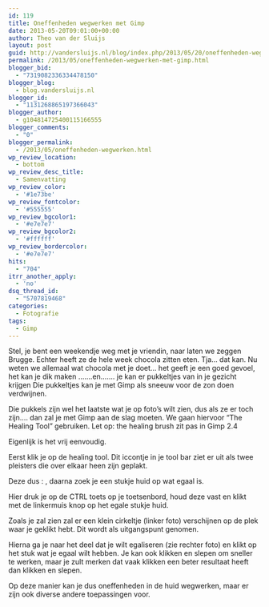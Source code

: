 ```yaml
---
id: 119
title: Oneffenheden wegwerken met Gimp
date: 2013-05-20T09:01:00+00:00
author: Theo van der Sluijs
layout: post
guid: http://vandersluijs.nl/blog/index.php/2013/05/20/oneffenheden-wegwerken/
permalink: /2013/05/oneffenheden-wegwerken-met-gimp.html
blogger_bid:
  - "7319082336334478150"
blogger_blog:
  - blog.vandersluijs.nl
blogger_id:
  - "1131268865197366043"
blogger_author:
  - g104814725400115166555
blogger_comments:
  - "0"
blogger_permalink:
  - /2013/05/oneffenheden-wegwerken.html
wp_review_location:
  - bottom
wp_review_desc_title:
  - Samenvatting
wp_review_color:
  - '#1e73be'
wp_review_fontcolor:
  - '#555555'
wp_review_bgcolor1:
  - '#e7e7e7'
wp_review_bgcolor2:
  - '#ffffff'
wp_review_bordercolor:
  - '#e7e7e7'
hits:
  - "704"
itrr_another_apply:
  - 'no'
dsq_thread_id:
  - "5707819468"
categories:
  - Fotografie
tags:
  - Gimp
---
```

Stel, je bent een weekendje weg met je vriendin, naar laten we zeggen Brugge. Echter heeft ze de hele week chocola zitten eten. Tja… dat kan. Nu weten we allemaal wat chocola met je doet… het geeft je een goed gevoel, het kan je dik maken …….en……. je kan er pukkeltjes van in je gezicht krijgen Die pukkeltjes kan je met Gimp als sneeuw voor de zon doen verdwijnen.

<!--more-->


  
Die pukkels zijn wel het laatste wat je op foto’s wilt zien, dus als ze er toch zijn…. dan zal je met Gimp aan de slag moeten. We gaan hiervoor “The Healing Tool” gebruiken. Let op: the healing brush zit pas in Gimp 2.4

Eigenlijk is het vrij eenvoudig.

Eerst klik je op de healing tool. Dit iccontje in je tool bar ziet er uit als twee pleisters die over elkaar heen zijn geplakt.

Deze dus : , daarna zoek je een stukje huid op wat egaal is.

Hier druk je op de CTRL toets op je toetsenbord, houd deze vast en klikt met de linkermuis knop op het egale stukje huid.

Zoals je zal zien zal er een klein cirkeltje (linker foto) verschijnen op de plek waar je geklikt hebt. Dit wordt als uitgangspunt genomen.

Hierna ga je naar het deel dat je wilt egaliseren (zie rechter foto) en klikt op het stuk wat je egaal wilt hebben. Je kan ook klikken en slepen om sneller te werken, maar je zult merken dat vaak klikken een beter resultaat heeft dan klikken en slepen.

Op deze manier kan je dus oneffenheden in de huid wegwerken, maar er zijn ook diverse andere toepassingen voor.